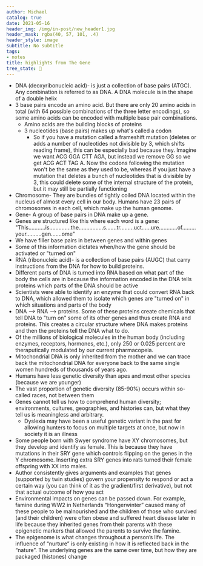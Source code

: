 ```yaml
---
author: Michael
catalog: true
date: 2021-05-16
header_img: /img/in-post/new_header1.jpg
header_mask: rgba(40, 57, 101, .4)
header_style: image
subtitle: No subtitle
tags:
- notes
title: highlights from The Gene
tree_state: 🌱
---
```


- DNA (deoxyribonucleic acid)- is just a collection of base pairs (ATGC). Any combination is referred to as DNA. A DNA molecule is in the shape of a double helix
- 3 base pairs encode an amino acid. But there are only 20 amino acids in total (with 64 possible combinations of the three letter encodings), so some amino acids can be encoded with multiple base pair combinations.
  - Amino acids are the building blocks of proteins
  - 3 nucleotides (base pairs) makes up what's called a codon
    - So if you have a mutation called a frameshift mutation (deletes or adds a number of nucleotides not divisible by 3, which shifts reading frame), this can be especially bad because they. Imagine we want ACG GGA CTT AGA, but instead we remove GG so we get ACG ACT TAG A. Now the codons following the mutation won't be the same as they used to be, whereas if you just have a mutation that deletes a bunch of nucleotides that is divisible by 3, this could delete some of the internal structure of the protein, but it may still be partially functioning
- Chromosome- They are bundles of tightly coiled DNA located within the nucleus of almost every cell in our body. Humans have 23 pairs of chromosomes in each cell, which make up the human genome.
- Gene- A group of base pairs in DNA make up a gene.
- Genes are structured like this where each word is a gene: "This...........is..............the................s.......tr.........uct......ure............of.........your..........gen.......ome"
- We have filler base pairs in between genes and within genes
- Some of this information dictates when/how the gene should be activated or "turned on"
- RNA (ribonucleic acid)- is a collection of base pairs (AUGC) that carry instructions from the DNA for how to build proteins.
- Different parts of DNA is turned into RNA based on what part of the body the cells are in because the information encoded in the DNA tells proteins which parts of the DNA should be active
- Scientists were able to identify an enzyme that could convert RNA back to DNA, which allowed them to isolate which genes are "turned on" in which situations and parts of the body
- DNA --> RNA --> proteins. Some of these proteins create chemicals that tell DNA to "turn on" some of its other genes and thus create RNA and proteins. This creates a circular structure where DNA makes proteins and then the proteins tell the DNA what to do.
- Of the millions of biological molecules in the human body (including enzymes, receptors, hormones, etc.), only 250 or 0.025 percent are theraputically modulated by our current pharmacopeia.
- Mitochondrial DNA is only inherited from the mother and we can trace back the mitochondrial DNA for everyone back to the same single women hundreds of thousands of years ago.
- Humans have less genetic diversity than apes and most other species (because we are younger)
- The vast proportion of genetic diversity (85-90%) occurs within so-called races, not between them
- Genes cannot tell us how to comprehend human diversity; environments, cultures, geographies, and histories can, but what they tell us is meaningless and arbitrary.
  - Dyslexia may have been a useful genetic variant in the past for allowing hunters to focus on multiple targets at once, but now in society it is an illness
- Some people born with Swyer syndrome have XY chromosomes, but they develop and identify as female. This is because they have mutations in their SRY gene which controls flipping on the genes in the Y chromosome. Inserting extra SRY genes into rats turned their female offspring with XX into males.
- Author consistently gives arguments and examples that genes (supported by twin studies) govern your propensity to respond or act a certain way (you can think of it as the gradient/first derivative), but not that actual outcome of how you act
- Environmental impacts on genes can be passed down. For example, famine during WW2 in Netherlands “Hongerwinter” caused many of these people to be malnourished and the children of those who survived (and their children) were often obese and suffered heart disease later in life because they inherited genes from their parents with these epigenetic markers that allowed the parents to survive the famine.
- The epigenome is what changes throughout a person’s life. The influence of “nurture” is only existing in how it is reflected back in the “nature”. The underlying genes are the same over time, but how they are packaged (histones) change